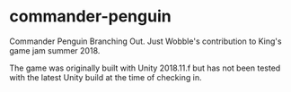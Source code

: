 # commander-penguin
Commander Penguin Branching Out. Just Wobble's contribution to King's game jam summer 2018.

The game was originally built with Unity 2018.11.f but has not been tested with the latest Unity build at the time of checking in.
